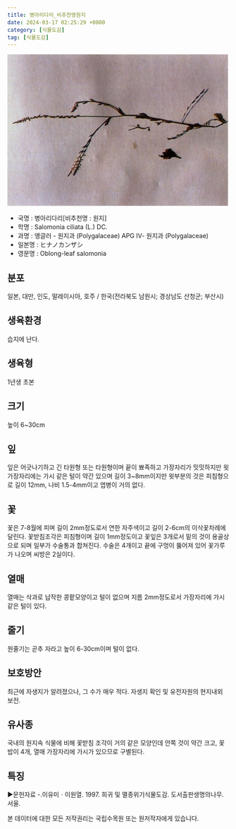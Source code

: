 ```yaml
---
title: 병아리다리_비추천명원지
date: 2024-03-17 02:25:29 +0800
category: [식물도감]
tag: [식물도감]
---
```




![병아리다리[비추천명 : 원지]](/assets/img/fileUpload/plants/basic/Polygalaceae/Salomonia/14854/1_th2.JPG)
- 국명 : 병아리다리[비추천명 : 원지]
- 학명 : Salomonia ciliata (L.) DC.
- 과명 : 앵글러 - 원지과 (Polygalaceae) APG Ⅳ- 원지과 (Polygalaceae)
- 일본명 : ヒナノカンザシ
- 영문명 : Oblong-leaf salomonia


## 분포
일본, 대만, 인도, 말레이시아, 호주 / 한국(전라북도 남원시; 경상남도 산청군; 부산시) 
## 생육환경
습지에 난다.
## 생육형
1년생 초본
## 크기
높이 6~30cm
## 잎
잎은 어긋나기하고 긴 타원형 또는 타원형이며 끝이 뾰족하고 가장자리가 밋밋하지만 윗가장자리에는 가시 같은 털이 약간 있으며 길이 3~8mm이지만 윗부분의 것은 피침형으로 길이 12mm, 나비 1.5-4mm이고 엽병이 거의 없다.
## 꽃
꽃은 7-8월에 피며 길이 2mm정도로서 연한 자주색이고 길이 2-6cm의 이삭꽃차례에 달린다. 꽃받침조각은 피침형이며 길이 1mm정도이고 꽃잎은 3개로서 밑의 것이 용골상으로 되며 일부가 수술통과 합쳐진다. 수술은 4개이고 끝에 구멍이 뚫어져 있어 꽃가루가 나오며 씨방은 2실이다.
## 열매
열매는 삭과로 납작한 콩팥모양이고 털이 없으며 지름 2mm정도로서 가장자리에 가시같은 털이 있다.
## 줄기
원줄기는 곧추 자라고 높이 6-30cm이며 털이 없다.
## 보호방안
최근에 자생지가 알려졌으나, 그 수가 매우 적다. 자생지 확인 및 유전자원의 현지내외 보전.
## 유사종
국내의 원지속 식물에 비해 꽃받침 조각이 거의 같은 모양인데 안쪽 것이 약간 크고, 꽃밥이 4개, 열매 가장자리에 가시가 있으므로 구별된다.
## 특징
▶문헌자료
-.이유미ㆍ이원열. 1997. 희귀 및 멸종위기식물도감. 도서출판생명의나무. 서울.






본 데이터에 대한 모든 저작권리는 국립수목원 또는 원저작자에게 있습니다.
